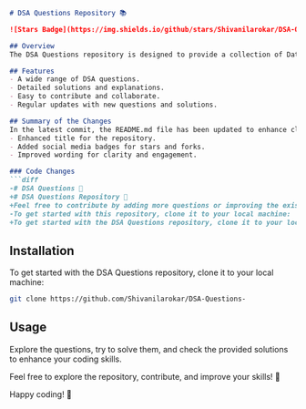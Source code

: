 ```markdown
# DSA Questions Repository 📚

![Stars Badge](https://img.shields.io/github/stars/Shivanilarokar/DSA-Questions-?style=social) ![Forks Badge](https://img.shields.io/github/forks/Shivanilarokar/DSA-Questions-?style=social)

## Overview
The DSA Questions repository is designed to provide a collection of Data Structures and Algorithms (DSA) related problems along with their solutions. It's a great way for developers to practice their coding skills, improve problem-solving abilities, and contribute to the community.

## Features
- A wide range of DSA questions.
- Detailed solutions and explanations.
- Easy to contribute and collaborate.
- Regular updates with new questions and solutions.

## Summary of the Changes
In the latest commit, the README.md file has been updated to enhance clarity and improve the overall presentation. Key changes include:
- Enhanced title for the repository.
- Added social media badges for stars and forks.
- Improved wording for clarity and engagement.

### Code Changes
```diff
-# DSA Questions 📖
+# DSA Questions Repository 📖
+Feel free to contribute by adding more questions or improving the existing solutions!
-To get started with this repository, clone it to your local machine:
+To get started with the DSA Questions repository, clone it to your local machine:
```

## Installation
To get started with the DSA Questions repository, clone it to your local machine:

```bash
git clone https://github.com/Shivanilarokar/DSA-Questions-
```

## Usage
Explore the questions, try to solve them, and check the provided solutions to enhance your coding skills. 

Feel free to explore the repository, contribute, and improve your skills! 🚀

Happy coding! 🎉
```